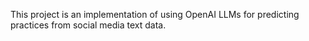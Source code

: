 This project is an implementation of using OpenAI LLMs for predicting practices from social media text data.
